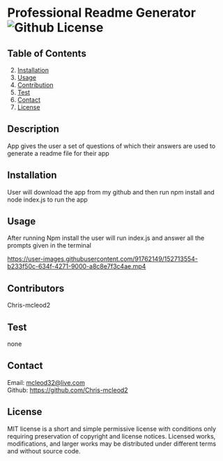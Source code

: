 # Professional Readme Generator ![Github License](https://img.shields.io/badge/license-MIT-green.svg)

  ## Table of Contents

  
  2. [Installation](#installation)
  3. [Usage](#usage)
  4. [Contribution](#contribution)
  5. [Test](#test)
  6. [Contact](#contact)
  7. [License](#license)
  

  ## Description
  App gives the user a set of questions of which their answers are used to generate a readme file for their app


  ## Installation
  User will download the app from my github and then run npm install and node index.js to run the app

  
  ## Usage
  After running Npm install the user will run index.js and answer all the prompts given in the terminal
       

https://user-images.githubusercontent.com/91762149/152713554-b233f50c-634f-4271-9000-a8c8e7f3c4ae.mp4



  ## Contributors
  Chris-mcleod2
  
  ## Test
  none


  ## Contact
  Email: mcleod32@live.com   
  Github: https://github.com/Chris-mcleod2 


  ## License
  MIT license is a short and simple permissive license with conditions only requiring preservation of copyright and license notices. Licensed works, modifications, and larger works may be distributed under different terms and without source code.

